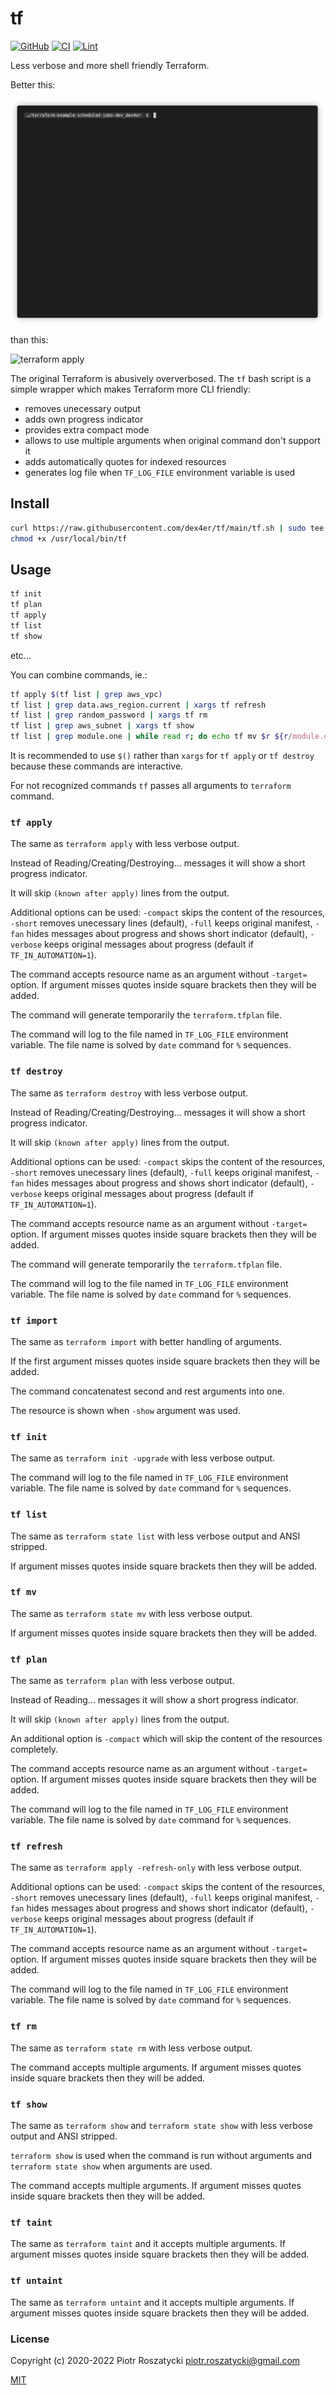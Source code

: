 # tf

[![GitHub](https://img.shields.io/github/v/release/dex4er/tf?display_name=tag&sort=semver)](https://github.com/dex4er/tf)
[![CI](https://github.com/dex4er/tf/actions/workflows/ci.yaml/badge.svg)](https://github.com/dex4er/tf/actions/workflows/ci.yaml)
[![Lint](https://github.com/dex4er/tf/actions/workflows/lint.yaml/badge.svg)](https://github.com/dex4er/tf/actions/workflows/lint.yaml)

Less verbose and more shell friendly Terraform.

Better this:

![tf apply -compact](tf-apply-compact.gif)

than this:

![terraform apply](terraform-apply.gif)

The original Terraform is abusively oververbosed. The `tf` bash script is a
simple wrapper which makes Terraform more CLI friendly:

- removes unecessary output
- adds own progress indicator
- provides extra compact mode
- allows to use multiple arguments when original command don't support it
- adds automatically quotes for indexed resources
- generates log file when `TF_LOG_FILE` environment variable is used

## Install

```sh
curl https://raw.githubusercontent.com/dex4er/tf/main/tf.sh | sudo tee /usr/local/bin/tf
chmod +x /usr/local/bin/tf
```

## Usage

```sh
tf init
tf plan
tf apply
tf list
tf show
```

etc...

You can combine commands, ie.:

```sh
tf apply $(tf list | grep aws_vpc)
tf list | grep data.aws_region.current | xargs tf refresh
tf list | grep random_password | xargs tf rm
tf list | grep aws_subnet | xargs tf show
tf list | grep module.one | while read r; do echo tf mv $r ${r/module.one./module.two.}; done | bash -x
```

It is recommended to use `$()` rather than `xargs` for `tf apply` or `tf destroy` because these commands are interactive.

For not recognized commands `tf` passes all arguments to `terraform` command.

### `tf apply`

The same as `terraform apply` with less verbose output.

Instead of Reading/Creating/Destroying... messages it will show a short progress
indicator.

It will skip `(known after apply)` lines from the output.

Additional options can be used: `-compact` skips the content of the resources,
`-short` removes unecessary lines (default), `-full` keeps original manifest,
`-fan` hides messages about progress and shows short indicator (default),
`-verbose` keeps original messages about progress (default if
`TF_IN_AUTOMATION=1`).

The command accepts resource name as an argument without `-target=` option. If
argument misses quotes inside square brackets then they will be added.

The command will generate temporarily the `terraform.tfplan` file.

The command will log to the file named in `TF_LOG_FILE` environment variable.
The file name is solved by `date` command for `%` sequences.

### `tf destroy`

The same as `terraform destroy` with less verbose output.

Instead of Reading/Creating/Destroying... messages it will show a short progress
indicator.

It will skip `(known after apply)` lines from the output.

Additional options can be used: `-compact` skips the content of the resources,
`-short` removes unecessary lines (default), `-full` keeps original manifest,
`-fan` hides messages about progress and shows short indicator (default),
`-verbose` keeps original messages about progress (default if
`TF_IN_AUTOMATION=1`).

The command accepts resource name as an argument without `-target=` option. If
argument misses quotes inside square brackets then they will be added.

The command will generate temporarily the `terraform.tfplan` file.

The command will log to the file named in `TF_LOG_FILE` environment variable.
The file name is solved by `date` command for `%` sequences.

### `tf import`

The same as `terraform import` with better handling of arguments.

If the first argument misses quotes inside square brackets then they will be
added.

The command concatenatest second and rest arguments into one.

The resource is shown when `-show` argument was used.

### `tf init`

The same as `terraform init -upgrade` with less verbose output.

The command will log to the file named in `TF_LOG_FILE` environment variable.
The file name is solved by `date` command for `%` sequences.

### `tf list`

The same as `terraform state list` with less verbose output and ANSI stripped.

If argument misses quotes inside square brackets then they will be added.

### `tf mv`

The same as `terraform state mv` with less verbose output.

If argument misses quotes inside square brackets then they will be added.

### `tf plan`

The same as `terraform plan` with less verbose output.

Instead of Reading... messages it will show a short progress indicator.

It will skip `(known after apply)` lines from the output.

An additional option is `-compact` which will skip the content of the resources
completely.

The command accepts resource name as an argument without `-target=` option. If
argument misses quotes inside square brackets then they will be added.

The command will log to the file named in `TF_LOG_FILE` environment variable.
The file name is solved by `date` command for `%` sequences.

### `tf refresh`

The same as `terraform apply -refresh-only` with less verbose output.

Additional options can be used: `-compact` skips the content of the resources,
`-short` removes unecessary lines (default), `-full` keeps original manifest,
`-fan` hides messages about progress and shows short indicator (default),
`-verbose` keeps original messages about progress (default if
`TF_IN_AUTOMATION=1`).

The command accepts resource name as an argument without `-target=` option. If
argument misses quotes inside square brackets then they will be added.

The command will log to the file named in `TF_LOG_FILE` environment variable.
The file name is solved by `date` command for `%` sequences.

### `tf rm`

The same as `terraform state rm` with less verbose output.

The command accepts multiple arguments. If argument misses quotes inside square
brackets then they will be added.

### `tf show`

The same as `terraform show` and `terraform state show` with less verbose output
and ANSI stripped.

`terraform show` is used when the command is run without arguments and
`terraform state show` when arguments are used.

The command accepts multiple arguments. If argument misses quotes inside square
brackets then they will be added.

### `tf taint`

The same as `terraform taint` and it accepts multiple arguments. If argument
misses quotes inside square brackets then they will be added.

### `tf untaint`

The same as `terraform untaint` and it accepts multiple arguments. If argument
misses quotes inside square brackets then they will be added.

### License

Copyright (c) 2020-2022 Piotr Roszatycki <piotr.roszatycki@gmail.com>

[MIT](https://opensource.org/licenses/MIT)
